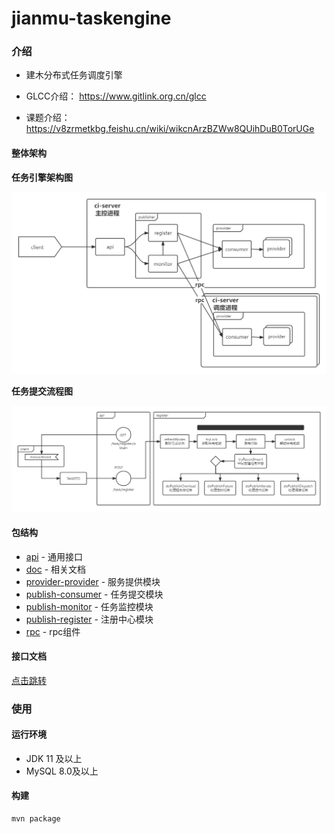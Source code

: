 # jianmu-taskengine

### 介绍
- 建木分布式任务调度引擎

- GLCC介绍： https://www.gitlink.org.cn/glcc

- 课题介绍： https://v8zrmetkbg.feishu.cn/wiki/wikcnArzBZWw8QUihDuB0TorUGe

#### 整体架构

**任务引擎架构图**

![](doc/image/技术架构图.png)

**任务提交流程图**

![](doc/image/任务提交流程图.png)

#### 包结构

- [api](api) - 通用接口
- [doc](doc) - 相关文档
- [provider-provider](provider-provider) - 服务提供模块
- [publish-consumer](publish-consumer) - 任务提交模块
- [publish-monitor](publish-monitor) - 任务监控模块
- [publish-register](publish-register) - 注册中心模块
- [rpc](rpc) - rpc组件

#### 接口文档

[点击跳转](/doc/api.md)

### 使用

#### 运行环境

- JDK 11 及以上
- MySQL 8.0及以上

#### 构建

```
mvn package
```
